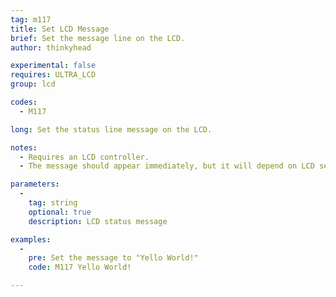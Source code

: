 ```yaml
---
tag: m117
title: Set LCD Message
brief: Set the message line on the LCD.
author: thinkyhead

experimental: false
requires: ULTRA_LCD
group: lcd

codes:
  - M117

long: Set the status line message on the LCD.

notes:
  - Requires an LCD controller.
  - The message should appear immediately, but it will depend on LCD settings.

parameters:
  -
    tag: string
    optional: true
    description: LCD status message

examples:
  -
    pre: Set the message to "Yello World!"
    code: M117 Yello World!

---
```


